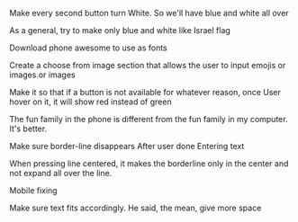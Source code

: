 
<!-- to do list -->

Make every second button turn White. So we'll have blue and white all over

As a general, try to make only blue and white like Israel flag 

Download phone awesome to use as fonts

Create a choose from image section that allows the user to input emojis or images.or images

Make it so that if a button is not available for whatever reason, once User hover on it, it will show red instead of green

The fun family in the phone is different from the fun family in my computer. It's better.

Make sure border-line disappears After user done Entering text


When pressing line centered, it makes the borderline only in the center and not expand all over the line.


Mobile fixing


Make sure text fits accordingly. He said, the mean, give more space